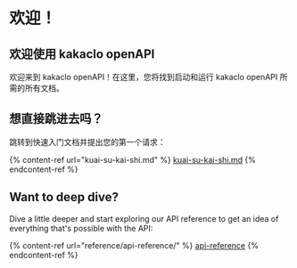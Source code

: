 # 欢迎！

## ​欢迎使用 kakaclo openAPI

​欢迎来到 kakaclo openAPI！在这里，您将找到启动和运行 kakaclo openAPI 所需的所有文档。

## 想直接跳进去吗？

跳转到快速入门文档并提出您的第一个请求：

{% content-ref url="kuai-su-kai-shi.md" %}
[kuai-su-kai-shi.md](kuai-su-kai-shi.md)
{% endcontent-ref %}

## Want to deep dive?

Dive a little deeper and start exploring our API reference to get an idea of everything that's possible with the API:

{% content-ref url="reference/api-reference/" %}
[api-reference](reference/api-reference/)
{% endcontent-ref %}
